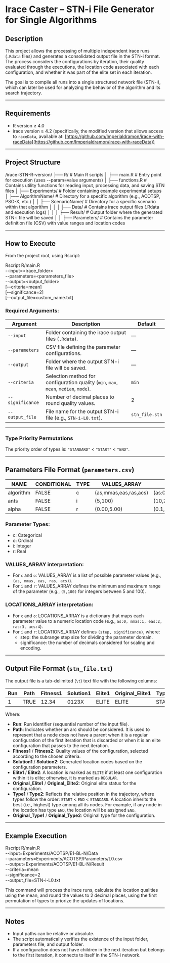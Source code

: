 # Irace Caster – STN-i File Generator for Single Algorithms

## Description

This project allows the processing of multiple independent irace runs (`.Rdata` files) and generates a consolidated output file in the STN-i format. The process considers the configurations by iteration, their quality evaluated through the executions, the location code associated with each configuration, and whether it was part of the elite set in each iteration.

The goal is to compile all runs into a single structured network file (STN-i), which can later be used for analyzing the behavior of the algorithm and its search trajectory.

---

## Requirements

- R version ≥ 4.0  
- irace version ≥ 4.2 (specifically, the modified version that allows access to `raceData`, available at: [https://github.com/Imperialdramon/irace-with-raceData](https://github.com/Imperialdramon/irace-with-raceData))


---

## Project Structure

/irace-STN-R-version/
├── R/                            # Main R scripts
│   ├── main.R                    # Entry point for execution (uses --param=value arguments)
│   ├── functions.R               # Contains utility functions for reading input, processing data, and saving STN files
│
├── Experiments/                 # Folder containing example experimental setups
│   ├── AlgorithmName/           # Directory for a specific algorithm (e.g., ACOTSP, PSO-X, etc.)
│   │   ├── ScenarioName/        # Directory for a specific scenario within that algorithm
│   │   │   ├── Data/            # Contains irace output files (.Rdata and execution logs)
│   │   │   ├── Result/          # Output folder where the generated STN-i file will be saved
│   │   ├── Parameters/          # Contains the parameter definition file (CSV) with value ranges and location codes

---

## How to Execute

From the project root, using Rscript:

Rscript R/main.R \
  --input=<irace_folder> \
  --parameters=<parameters_file> \
  --output=<output_folder> \
  [--criteria=mean] \
  [--significance=2] \
  [--output_file=custom_name.txt]

### Required Arguments:

| Argument           | Description                                                                                      | Default       |
|--------------------|--------------------------------------------------------------------------------------------------|---------------|
| `--input`          | Folder containing the irace output files (`.Rdata`).                                              | —             |
| `--parameters`     | CSV file defining the parameter configurations.                                                   | —             |
| `--output`         | Folder where the output STN-i file will be saved.                                                 | —             |
| `--criteria`       | Selection method for configuration quality (`min`, `max`, `mean`, `median`, `mode`).             | `min`         |
| `--significance`   | Number of decimal places to round quality values.                                                 | 2             |
| `--output_file`    | File name for the output STN-i file (e.g., `STN-i-L0.txt`).                                       | `stn_file.stn`|

---

### Type Priority Permutations

The priority order of types is: `"STANDARD"` < `"START"` < `"END"`.

---

## Parameters File Format (`parameters.csv`)

NAME        | CONDITIONAL | TYPE | VALUES_ARRAY          | LOCATIONS_ARRAY
------------|-------------|------|-----------------------|-------------------------------
algorithm   | FALSE       | c    | (as,mmas,eas,ras,acs) | (as:0,mmas:1,eas:2,ras:3,acs:4)
ants        | FALSE       | i    | (5,100)               | (10,2)
alpha       | FALSE       | r    | (0.00,5.00)           | (0.1,2)

### Parameter Types:
- c: Categorical
- o: Ordinal
- i: Integer
- r: Real

### VALUES_ARRAY interpretation:
- For `c` and `o`: VALUES_ARRAY is a list of possible parameter values (e.g., `(as, mmas, eas, ras, acs)`).
- For `i` and `r`: VALUES_ARRAY defines the minimum and maximum range of the parameter (e.g., `(5,100)` for integers between 5 and 100).

### LOCATIONS_ARRAY interpretation:
- For `c` and `o`: LOCATIONS_ARRAY is a dictionary that maps each parameter value to a numeric location code (e.g., `as:0, mmas:1, eas:2, ras:3, acs:4`).
- For `i` and `r`: LOCATIONS_ARRAY defines `(step, significance)`, where:
  - step: the subrange step size for dividing the parameter domain.
  - significance: the number of decimals considered for scaling and encoding.

---

## Output File Format (`stn_file.txt`)

The output file is a tab-delimited (`\t`) text file with the following columns:

Run | Path  |Fitness1 | Solution1 | Elite1  | Original_Elite1 | Type1  | Original_Type1 | Iteration1 | Fitness2 | Solution2 | Elite2  | Original_Elite2 | Type2    | Original_Type2 | Iteration2
----|-------|---------|-----------|---------|-----------------|--------|----------------|------------|----------|-----------|---------|-----------------|----------|----------------|------------
1   | TRUE  |   12.34 | 0123X     | ELITE   | ELITE           | START  | START          | 1          | 15.67    | 0124X     | REGULAR | REGULAR         | END      | STANDARD       | 2

Where:
- **Run**: Run identifier (sequential number of the input file).
- **Path**: Indicates whether an arc should be considered. It is used to represent that a node does not have a parent when it is a regular configuration of the first iteration that is discarded or when it is an elite configuration that passes to the next iteration.
- **Fitness1** / **Fitness2**: Quality values of the configuration, selected according to the chosen criteria.
- **Solution1** / **Solution2**: Generated location codes based on the configuration parameters.
- **Elite1** / **Elite2**: A location is marked as `ELITE` if at least one configuration within it is elite; otherwise, it is marked as `REGULAR`.
- **Original_Elite1** / **Original_Elite2**: Original elite status for the configuration.
- **Type1** / **Type2**: Reflects the relative position in the trajectory, where types follow the order: `START` < `END` < `STANDARD`. A location inherits the best (i.e., highest) type among all its nodes. For example, if any node in the location has type `END`, the location will be assigned `END`.
- **Original_Type1** / **Original_Type2**: Original type for the configuration.

---

## Example Execution

Rscript R/main.R \
  --input=Experiments/ACOTSP/E1-BL-N/Data \
  --parameters=Experiments/ACOTSP/Parameters/L0.csv \
  --output=Experiments/ACOTSP/E1-BL-N/Result \
  --criteria=mean \
  --significance=2 \
  --output_file=STN-i-L0.txt

This command will process the irace runs, calculate the location qualities using the mean, and round the values to 2 decimal places, using the first permutation of types to priorize the updates of locations.

---

## Notes

- Input paths can be relative or absolute.
- The script automatically verifies the existence of the input folder, parameters file, and output folder.
- If a configuration does not have children in the next iteration but belongs to the first iteration, it connects to itself in the STN-i network.
